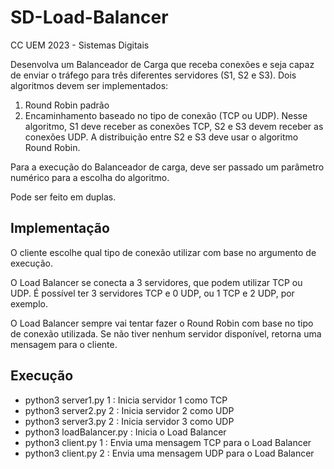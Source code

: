 # SD-Load-Balancer

CC UEM 2023 - Sistemas Digitais

Desenvolva um Balanceador de Carga que receba conexões e seja capaz de enviar o tráfego para três diferentes servidores (S1, S2 e S3). Dois algoritmos devem ser implementados:

1. Round Robin padrão
2. Encaminhamento baseado no tipo de conexão (TCP ou UDP). Nesse algoritmo, S1 deve receber as conexões TCP, S2 e S3 devem receber as conexões UDP. A distribuição entre S2 e S3 deve usar o algoritmo Round Robin.

Para a execução do Balanceador de carga, deve ser passado um parâmetro numérico para a escolha do algoritmo.

Pode ser feito em duplas.

## Implementação

O cliente escolhe qual tipo de conexão utilizar com base no argumento de execução.

O Load Balancer se conecta a 3 servidores, que podem utilizar TCP ou UDP.
É possível ter 3 servidores TCP e 0 UDP, ou 1 TCP e 2 UDP, por exemplo.

O Load Balancer sempre vai tentar fazer o Round Robin com base no tipo de conexão utilizada.
Se não tiver nenhum servidor disponível, retorna uma mensagem para o cliente.

## Execução

-   python3 server1.py 1 : Inicia servidor 1 como TCP
-   python3 server2.py 2 : Inicia servidor 2 como UDP
-   python3 server3.py 2 : Inicia servidor 3 como UDP
-   python3 loadBalancer.py : Inicia o Load Balancer
-   python3 client.py 1 : Envia uma mensagem TCP para o Load Balancer
-   python3 client.py 2 : Envia uma mensagem UDP para o Load Balancer
